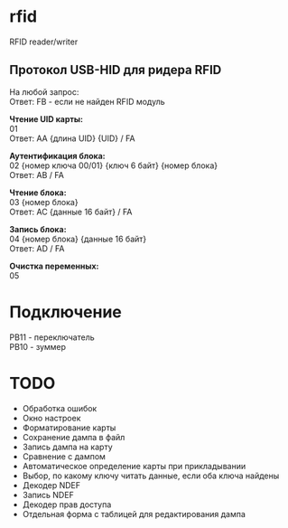# rfid
RFID reader/writer

## Протокол USB-HID для ридера RFID

На любой запрос:    
Ответ: FB - если не найден RFID модуль


**Чтение UID карты:**    
01    
Ответ: AA {длина UID} {UID} / FA

**Аутентификация блока:**    
02 {номер ключа 00/01} {ключ 6 байт} {номер блока}    
Ответ: AB / FA

**Чтение блока:**    
03 {номер блока}    
Ответ: AC {данные 16 байт} / FA

**Запись блока:**    
04 {номер блока} {данные 16 байт}    
Ответ: AD / FA

**Очистка переменных:**    
05

# Подключение

PB11 - переключатель    
PB10 - зуммер    

# TODO

* Обработка ошибок
* Окно настроек
* Форматирование карты
* Сохранение дампа в файл
* Запись дампа на карту
* Сравнение с дампом
* Автоматическое определение карты при прикладывании
* Выбор, по какому ключу читать данные, если оба ключа найдены
* Декодер NDEF
* Запись NDEF
* Декодер прав доступа
* Отдельная форма с таблицей для редактирования дампа
